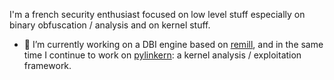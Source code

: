 I'm a french security enthusiast focused on low level stuff especially on binary obfuscation / analysis and on kernel stuff.

- 🔭 I’m currently working on a DBI engine based on [remill](https://github.com/lifting-bits/remill), and in the same time I continue to work on [pylinkern](https://github.com/n4sm/pylinkern): a kernel analysis / exploitation framework.

<!--
**n4sm/n4sm** is a ✨ _special_ ✨ repository because its `README.md` (this file) appears on your GitHub profile.

Here are some ideas to get you started:

- 🔭 I’m currently working on ...
- 🌱 I’m currently learning ...
- 👯 I’m looking to collaborate on ...
- 🤔 I’m looking for help with ...
- 💬 Ask me about ...
- 📫 How to reach me: ...
- 😄 Pronouns: ...
- ⚡ Fun fact: ...
-->

